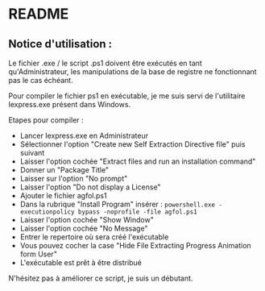 # README

## Notice d'utilisation :

Le fichier .exe / le script .ps1 doivent être exécutés en tant qu'Administrateur, les manipulations de la base de registre ne fonctionnant pas le cas échéant.

Pour compiler le fichier ps1 en exécutable, je me suis servi de l'utilitaire Iexpress.exe présent dans Windows.

Etapes pour compiler : 

- Lancer Iexpress.exe en Administrateur
- Sélectionner l'option "Create new Self Extraction Directive file" puis suivant
- Laisser l'option cochée "Extract files and run an installation command"
- Donner un "Package Title"
- Laisser sur l'option "No prompt"
- Laisser l'option "Do not display a License"
- Ajouter le fichier agfol.ps1
- Dans la rubrique "Install Program" insérer :
`powershell.exe -executionpolicy bypass -noprofile -file agfol.ps1`
- Laisser l'option cochée "Show Window" 
- Laisser l'option cochée "No Message"
- Entrer le repertoire où sera créé l'exécutable
- Vous pouvez cocher la case "Hide File Extracting Progress Animation form User"
- L'exécutable est prêt à être distribué

N'hésitez pas à améliorer ce script, je suis un débutant.
